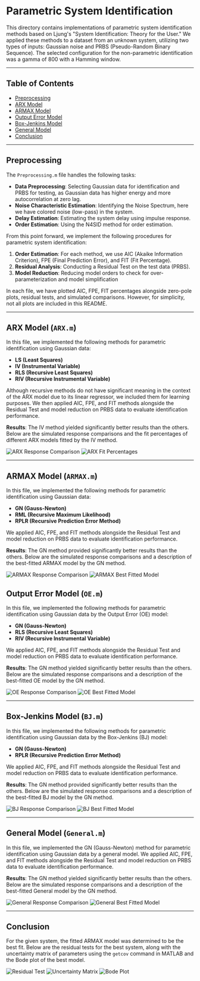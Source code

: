 
# Parametric System Identification

This directory contains implementations of parametric system identification methods based on Ljung's "System Identification: Theory for the User." We applied these methods to a dataset from an unknown system, utilizing two types of inputs: Gaussian noise and PRBS (Pseudo-Random Binary Sequence). The selected configuration for the non-parametric identification was a gamma of 800 with a Hamming window.

---
## Table of Contents
- [Preprocessing](#Preprocessing)
- [ARX Model](#ARX-Model)
- [ARMAX Model](#ARMAX-Model)
- [Output Error Model](#Output-Error-Model)
- [Box-Jenkins Model](#Box-Jenkins-Model)
- [General Model](#general-model)
- [Conclusion](#conclusion)
---

## Preprocessing

The `Preprocessing.m` file handles the following tasks:

- **Data Preprocessing**: Selecting Gaussian data for identification and PRBS for testing, as Gaussian data has higher energy and more autocorrelation at zero lag.
- **Noise Characteristic Estimation**: Identifying the Noise Spectrum, here we have colored noise (low-pass) in the system.
- **Delay Estimation**: Estimating the system delay using impulse response.
- **Order Estimation**: Using the N4SID method for order estimation.

From this point forward, we implement the following procedures for parametric system identification:

1. **Order Estimation**: For each method, we use AIC (Akaike Information Criterion), FPE (Final Prediction Error), and FIT (Fit Percentage).
2. **Residual Analysis**: Conducting a Residual Test on the test data (PRBS).
3. **Model Reduction**: Reducing model orders to check for over-parameterization and model simplification

In each file, we have plotted AIC, FPE, FIT percentages alongside zero-pole plots, residual tests, and simulated comparisons. However, for simplicity, not all plots are included in this README.

---
## ARX Model (`ARX.m`)

In this file, we implemented the following methods for parametric identification using Gaussian data:

- **LS (Least Squares)**
- **IV (Instrumental Variable)**
- **RLS (Recursive Least Squares)**
- **RIV (Recursive Instrumental Variable)**

Although recursive methods do not have significant meaning in the context of the ARX model due to its linear regressor, we included them for learning purposes. We then applied AIC, FPE, and FIT methods alongside the Residual Test and model reduction on PRBS data to evaluate identification performance.

**Results**: The IV method yielded significantly better results than the others. Below are the simulated response comparisons and the fit percentages of different ARX models fitted by the IV method.

![ARX Response Comparison](images/arx_response_comparison.png)
![ARX Fit Percentages](images/arx_fit_percentages.png)

---
## ARMAX Model (`ARMAX.m`)

In this file, we implemented the following methods for parametric identification using Gaussian data:

- **GN (Gauss-Newton)**
- **RML (Recursive Maximum Likelihood)**
- **RPLR (Recursive Prediction Error Method)**

We applied AIC, FPE, and FIT methods alongside the Residual Test and model reduction on PRBS data to evaluate identification performance.

**Results**: The GN method provided significantly better results than the others. Below are the simulated response comparisons and a description of the best-fitted ARMAX model by the GN method.

![ARMAX Response Comparison](images/armax_response_comparison.png)
![ARMAX Best Fitted Model](images/armax_best_fitted_model.png)

## Output Error Model (`OE.m`)

In this file, we implemented the following methods for parametric identification using Gaussian data by the Output Error (OE) model:

- **GN (Gauss-Newton)**
- **RLS (Recursive Least Squares)**
- **RIV (Recursive Instrumental Variable)**

We applied AIC, FPE, and FIT methods alongside the Residual Test and model reduction on PRBS data to evaluate identification performance.

**Results**: The GN method yielded significantly better results than the others. Below are the simulated response comparisons and a description of the best-fitted OE model by the GN method.

![OE Response Comparison](images/oe_response_comparison.png)
![OE Best Fitted Model](images/oe_best_fitted_model.png)

---
## Box-Jenkins Model (`BJ.m`)

In this file, we implemented the following methods for parametric identification using Gaussian data by the Box-Jenkins (BJ) model:

- **GN (Gauss-Newton)**
- **RPLR (Recursive Prediction Error Method)**

We applied AIC, FPE, and FIT methods alongside the Residual Test and model reduction on PRBS data to evaluate identification performance.

**Results**: The GN method provided significantly better results than the others. Below are the simulated response comparisons and a description of the best-fitted BJ model by the GN method.

![BJ Response Comparison](images/bj_response_comparison.png)
![BJ Best Fitted Model](images/bj_best_fitted_model.png)

---
## General Model (`General.m`)

In this file, we implemented the GN (Gauss-Newton) method for parametric identification using Gaussian data by a general model. We applied AIC, FPE, and FIT methods alongside the Residual Test and model reduction on PRBS data to evaluate identification performance.

**Results**: The GN method yielded significantly better results than the others. Below are the simulated response comparisons and a description of the best-fitted General model by the GN method.

![General Response Comparison](images/general_response_comparison.png)
![General Best Fitted Model](images/general_best_fitted_model.png)

---
## Conclusion

For the given system, the fitted ARMAX model was determined to be the best fit. Below are the residual tests for the best system, along with the uncertainty matrix of parameters using the `getcov` command in MATLAB and the Bode plot of the best model.

![Residual Test](images/residual_test.png)
![Uncertainty Matrix](images/uncertainty_matrix.png)
![Bode Plot](images/bode_plot.png)



